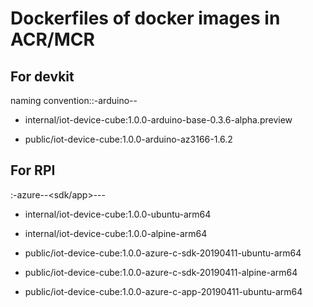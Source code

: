 # Dockerfiles of docker images in ACR/MCR

## For devkit

naming convention:<iot-device-cube>:<iot-device-cube-version>-arduino-<pkg>-<pkg-version>

* internal/iot-device-cube:1.0.0-arduino-base-0.3.6-alpha.preview

* public/iot-device-cube:1.0.0-arduino-az3166-1.6.2

## For RPI

<iot-device-cube>:<iot-device-cube-version>-azure-<language>-<sdk/app>-<azure-sdk-version>-<OS>-<platform>

* internal/iot-device-cube:1.0.0-ubuntu-arm64
* internal/iot-device-cube:1.0.0-alpine-arm64

* public/iot-device-cube:1.0.0-azure-c-sdk-20190411-ubuntu-arm64
* public/iot-device-cube:1.0.0-azure-c-sdk-20190411-alpine-arm64
* public/iot-device-cube:1.0.0-azure-c-app-20190411-ubuntu-arm64